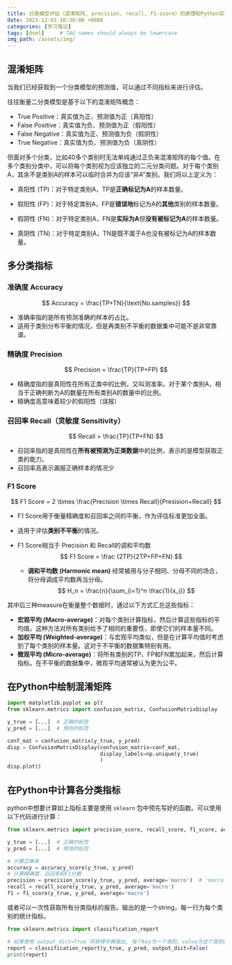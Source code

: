 ```yaml
---
title: 分类模型评估（混淆矩阵, precision, recall, f1-score）的原理和Python实现
date: 2023-12-01 16:30:00 +0800
categories: [学习笔记]
tags: [dsml]     # TAG names should always be lowercase
img_path: /assets/img/
---
```


## 混淆矩阵

当我们已经获取到一个分类模型的预测值，可以通过不同指标来进行评估。

往往衡量二分类模型是基于以下的混淆矩阵概念：

- True Positive：真实值为正、预测值为正（真阳性）
- False Positive：真实值为负、预测值为正（假阳性）
- False Negative：真实值为正、预测值为负（假阴性）
- True Negative：真实值为负、预测值为负（真阴性）

但面对多个分类，比如40多个类别时无法单纯通过正负来混淆矩阵的每个值。在多个类别分类中，可以将每个类别视为应该独立的二元分类问题。对于每个类别A，其余不是类别A的样本可以临时合并为应该“非A”类别。我们将以上定义为：

- 真阳性 (TP)：对于特定类别A，TP是**正确标记为A**的样本数量。
- 假阳性 (FP)：对于特定类别A，FP是**错误地**标记为A的**其他**类别的样本数量。

- 假阴性 (FN)：对于特定类别A，FN是**实际为A**但**没有被标记为A**的样本数量。

- 真阴性 (TN)：对于特定类别A，TN是既不属于A也没有被标记为A的样本数量。

## 多分类指标

### 准确度 Accuracy

$$
Accuracy = \frac{TP+TN}{\text{No.samples}}
$$

- 准确率指的是所有预测准确的样本的占比。
- 适用于类别分布平衡的情况，但是再类别不平衡的数据集中可能不是非常靠谱。

### 精确度 Precision

$$
Precision = \frac{TP}{TP+FP}
$$

- 精确度指的是真阳性在所有正类中的比例，又叫测准率。对于某个类别A，相当于正确判断为A的数量在所有类别A的数量中的比例。
- 精确度高意味着较少的假阳性（误报）

### 召回率 Recall（灵敏度 Sensitivity）

$$
Recall = \frac{TP}{TP+FN}
$$

- 召回率指的是真阳性在**所有被预测为正类数据**中的比例，表示的是模型获取正类的能力。
- 召回率高表示漏报正确样本的情况少

### F1 Score

$$
F1 Score = 2 \times \frac{Precision \times Recall}{Presision+Recall}
$$

- F1 Score用于衡量精确度和召回率之间的平衡，作为评估标准更加全面。

- 适用于评估**类别不平衡**的情况。

- F1 Score相当于 Precision 和 Recall的调和平均数
  $$
  F1 Score = \frac {2TP}{2TP+FP+FN}
  $$

  - **调和平均数 (Harmonic mean)** 经常被用与分子相同、分母不同的场合，将分母调成平均数再当分母。
    $$
    H_n = \frac{n}{\sum_{i=1}^n \frac{1}{x_i}}
    $$

其中后三种measure在衡量整个数据时，通过以下方式汇总这些指标：

- **宏观平均 (Macro-average)**：对每个类别计算指标，然后计算这些指标的平均值。这种方法对所有类别给予了相同的重要性，即使它们的样本量不同。
- **加权平均 (Weighted-average)**：与宏观平均类似，但是在计算平均值时考虑到了每个类别的样本量。这对于不平衡的数据集特别有用。
- **微观平均 (Micro-average)**：将所有类别的TP、FP和FN累加起来，然后计算指标。在不平衡的数据集中，微观平均通常被认为更为公平。



## 在Python中绘制混淆矩阵

```python
import matplotlib.pyplot as plt
from sklearn.metrics import confusion_matrix, ConfusionMatrixDisplay

y_true = [...]	# 正确的标签
y_pred = [...]	# 预测的标签

conf_mat = confusion_matrix(y_true, y_pred)
disp = ConfusionMatrixDisplay(confusion_matrix=conf_mat,
                              display_labels=np.unique(y_true)
                              )
disp.plot()
```



## 在Python中计算各分类指标

python中想要计算如上指标主要是使用 `sklearn` 包中预先写好的函数。可以使用以下代码进行计算：

```python
from sklearn.metrics import precision_score, recall_score, f1_score, accuracy_score

y_true = [...]	# 正确的标签
y_pred = [...]	# 预测的标签

# 计算正确率
accuracy = accuracy_score(y_true, y_pred)
# 计算精确度、召回率和F1分数
precision = precision_score(y_true, y_pred, average='macro')  # 'macro'表示未加权平均
recall = recall_score(y_true, y_pred, average='macro')
f1 = f1_score(y_true, y_pred, average='macro')
```

 或者可以一次性获取所有分类指标的报告。输出的是一个string，每一行为每个类别的统计指标。

```python
from sklearn.metrics import classification_report

# 如果使用`output_dict=True`将获得字典输出, 每个key为一个类别，value为这个类别的各指标dict。
report = classification_report(y_true, y_pred, output_dict=False)	
print(report)
```


